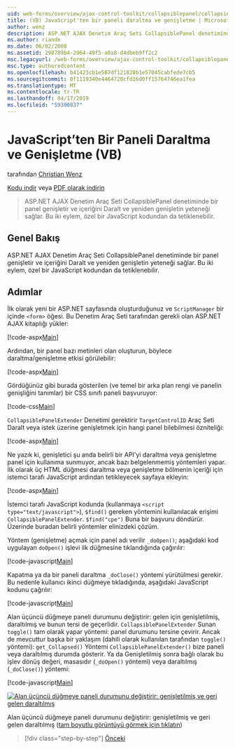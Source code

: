 ```yaml
---
uid: web-forms/overview/ajax-control-toolkit/collapsiblepanel/collapsing-and-expanding-a-panel-from-javascript-vb
title: (VB) JavaScript'ten bir paneli daraltma ve genişletme | Microsoft Docs
author: wenz
description: ASP.NET AJAX Denetim Araç Seti CollapsiblePanel denetiminde bir panel genişletir ve içeriğini daraltmak ve genişletmek için olanağı sunan bir...
ms.author: riande
ms.date: 06/02/2008
ms.assetid: 298789b4-2964-49f5-a0a8-d4dbeb9ff2c2
msc.legacyurl: /web-forms/overview/ajax-control-toolkit/collapsiblepanel/collapsing-and-expanding-a-panel-from-javascript-vb
msc.type: authoredcontent
ms.openlocfilehash: b41423cb1e587df121828b1e57045cabfede7cb5
ms.sourcegitcommit: 0f1119340e4464720cfd16d0ff15764746ea1fea
ms.translationtype: MT
ms.contentlocale: tr-TR
ms.lasthandoff: 04/17/2019
ms.locfileid: "59390837"
---
```

# <a name="collapsing-and-expanding-a-panel-from-javascript-vb"></a>JavaScript’ten Bir Paneli Daraltma ve Genişletme (VB)

tarafından [Christian Wenz](https://github.com/wenz)

[Kodu indir](http://download.microsoft.com/download/8/a/a/8aab3c3e-de6f-463f-805c-5fda567eef6e/CollapsiblePanel1.vb.zip) veya [PDF olarak indirin](http://download.microsoft.com/download/b/6/a/b6ae89ee-df69-4c87-9bfb-ad1eb2b23373/collapsiblepanel1VB.pdf)

> ASP.NET AJAX Denetim Araç Seti CollapsiblePanel denetiminde bir panel genişletir ve içeriğini Daralt ve yeniden genişletin yeteneği sağlar. Bu iki eylem, özel bir JavaScript kodundan da tetiklenebilir.


## <a name="overview"></a>Genel Bakış

ASP.NET AJAX Denetim Araç Seti CollapsiblePanel denetiminde bir panel genişletir ve içeriğini Daralt ve yeniden genişletin yeteneği sağlar. Bu iki eylem, özel bir JavaScript kodundan da tetiklenebilir.

## <a name="steps"></a>Adımlar

İlk olarak yeni bir ASP.NET sayfasında oluşturduğunuz ve `ScriptManager` bir içinde `<form>` öğesi. Bu Denetim Araç Seti tarafından gerekli olan ASP.NET AJAX kitaplığı yükler:

[!code-aspx[Main](collapsing-and-expanding-a-panel-from-javascript-vb/samples/sample1.aspx)]

Ardından, bir panel bazı metinleri olan oluşturun, böylece daraltma/genişletme etkisi görülebilir:

[!code-aspx[Main](collapsing-and-expanding-a-panel-from-javascript-vb/samples/sample2.aspx)]

Gördüğünüz gibi burada gösterilen (ve temel bir arka plan rengi ve panelin genişliğini tanımlar) bir CSS sınıfı paneli başvuruyor:

[!code-css[Main](collapsing-and-expanding-a-panel-from-javascript-vb/samples/sample3.css)]

`CollapsiblePanelExtender` Denetimi gerektirir `TargetControlID` Araç Seti Daralt veya istek üzerine genişletmek için hangi panel bilebilmesi özniteliği:

[!code-aspx[Main](collapsing-and-expanding-a-panel-from-javascript-vb/samples/sample4.aspx)]

Ne yazık ki, genişletici şu anda belirli bir API'yi daraltma veya genişletme panel için kullanıma sunmuyor, ancak bazı belgelenmemiş yöntemleri yapar. İlk olarak üç HTML düğmesi daraltma veya genişletme bölmenin içeriği için istemci tarafı JavaScript ardından tetikleyecek sayfaya ekleyin:

[!code-aspx[Main](collapsing-and-expanding-a-panel-from-javascript-vb/samples/sample5.aspx)]

İstemci tarafı JavaScript kodunda (kullanmaya `<script type="text/javascript">`), `$find()` gereken yöntemini kullanılacak erişimi `CollapsiblePanelExtender`. `$find("cpe")` Buna bir başvuru döndürür. Üzerinde buradan belirli yöntemler elinizdeki çözüm.

Yöntem (genişletme) açmak için panel adı verilir `_doOpen()`; aşağıdaki kod uygulayan `doOpen()` işlevi ilk düğmesine tıklandığında çağırılır:

[!code-javascript[Main](collapsing-and-expanding-a-panel-from-javascript-vb/samples/sample6.js)]

Kapatma ya da bir paneli daraltma `_doClose()` yöntemi yürütülmesi gerekir. Bu nedenle kullanıcı ikinci düğmeye tıkladığında, aşağıdaki JavaScript kodunu çağrılır:

[!code-javascript[Main](collapsing-and-expanding-a-panel-from-javascript-vb/samples/sample7.js)]

Alan üçüncü düğmeye paneli durumunu değiştirir: gelen için genişletilmiş, daraltılmış ve bunun tersi de geçerlidir. `CollapsiblePanelExtender` Sunan `toggle()` tam olarak yapar yöntemi: panel durumunu tersine çevirir. Ancak de mevcuttur başka bir yaklaşım (dahili olarak kullanılan tarafından `toggle()` yöntemi): `get_Collapsed()` Yöntemi `CollapsiblePanelExtender()` bize paneli veya daraltılmış durumda gösterir. Ya da Genişletilmiş sonra bağlı olarak bu işlev dönüş değeri, masasıdır (`_doOpen()` yöntemi) veya daraltılmış (`_doClose()`) yöntemi:

[!code-javascript[Main](collapsing-and-expanding-a-panel-from-javascript-vb/samples/sample8.js)]


[![Alan üçüncü düğmeye paneli durumunu değiştirir: genişletilmiş ve geri gelen daraltılmış](collapsing-and-expanding-a-panel-from-javascript-vb/_static/image2.png)](collapsing-and-expanding-a-panel-from-javascript-vb/_static/image1.png)

Alan üçüncü düğmeye paneli durumunu değiştirir: genişletilmiş ve geri gelen daraltılmış ([tam boyutlu görüntüyü görmek için tıklatın](collapsing-and-expanding-a-panel-from-javascript-vb/_static/image3.png))

> [!div class="step-by-step"]
> [Önceki](collapsing-and-expanding-a-panel-from-javascript-cs.md)
